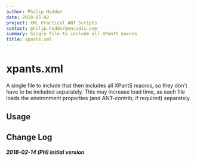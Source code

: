 ```yaml
---
author: Philip Hodder
date: 2018-05-02
project: XML Practical ANT Scripts
sontact: philip.hodder@encodis.com
summary: Single file to include all XPantS macros
title: xpants.xml
---
```


# xpants.xml

A single file to include that then includes all XPantS macros, so they
don’t have to be included separately. This may increase load time, as
each file loads the environment properties (and ANT-contrib, if
required) separately.

## Usage

## Change Log

##### 2018-02-14 (PH) Initial version
